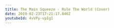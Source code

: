 ```yaml
---
title: The Main Squeeze - Rule The World (Cover)
date: 2019-02-23T17:21:17.846Z
youtubeId: 4vVPy-vpIgI
---
```

